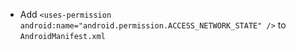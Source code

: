 
* Add `<uses-permission android:name="android.permission.ACCESS_NETWORK_STATE" />` to `AndroidManifest.xml`
